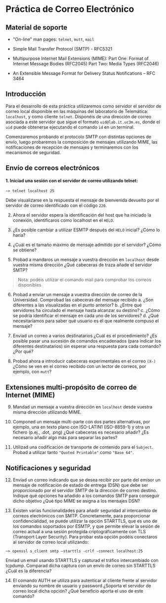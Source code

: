 # Práctica de Correo Electrónico

## Material de soporte

* "On-line" man pages: `telnet`,  `mutt`, `mail`

* Simple Mail Transfer Protocol (SMTP) - RFC5321

* Multipurpose Internet Mail Extensions (MIME):  Part One: Format of Internet Message Bodies (RFC2045)
                    						     Part Two: Media Types (RFC2046)

* An Extensible Message Format for Delivery Status Notifications – RFC 3464

## Introducción 
Para el desarrollo de esta práctica utilizaremos como servidor el servidor de correo local disponible en las máquinas del laboratorio de Telemática: `localhost`, 
y como cliente `telnet`. Disponéis de una dirección de correo asociada a este servidor que sigue el formato `uid@lab.it.uc3m.es`, donde el `uid` puede obtenerse
ejecutando el comando `id` en un terminal.

Comenzaremos probando el protocolo SMTP con distintas opciones de envío, luego probaremos la composición de mensajes utilizando MIME, las notificaciones de recepción de mensajes y terminaremos con los mecanismos de seguridad. 

## Envío de correos electrónicos

#### 1.	Iniciad una sesión con el servidor de correo utilizando telnet:
```
~> telnet localhost 25
```

Debe visualizarse en la respuesta el mensaje de bienvenida devuelto por el servidor de correo identificado con el código `220`.

2.	Ahora el servidor espera la identificación del host que ha iniciado la conexión, identificaros como localhost en el `HELO`.

3.	¿Es posible cambiar a utilizar ESMTP después del `HELO` inicial? ¿Cómo lo haría?

4.	¿Cuál es el tamaño máximo de mensaje admitido por el servidor? ¿Cómo se obtiene?

5.	Probad a mandaros un mensaje a vuestra dirección en `localhost` desde vuestra misma dirección  ¿Qué  cabeceras de traza añade el servidor SMTP?

> Nota: podéis utilizar el comando mail para comprobar los correos disponibles

6.	Probad a enviar un mensaje a vuestra dirección de correo de la Universidad.  Comprobad las cabeceras del mensaje recibido 
  a.	¿Son diferentes a las visualizadas en el punto anterior?
  b.	¿Entre qué servidores ha circulado el mensaje hasta alcanzar su destino?
  c.	¿Cómo se podría identificar el mensaje en cada uno de los servidores? 
  d.	¿Qué necesitaríamos para saber qué usuario es él que realmente compuso el mensaje?
  
7.	Enviad un correo a varios destinatarios ¿Cuál es el procedimiento? ¿Es posible pasar una sucesión de comandos encadenados (para indicar los diferentes destinatarios) sin esperar una respuesta para cada comando? ¿Por qué? 

8.	Probad ahora a introducir cabeceras experimentales en el correo `(X-)` ¿Cómo se ven en el correo recibido con un lector de correos, por ejemplo, con `mutt`?

## Extensiones multi-propósito de correo de Internet (MIME)

9.	Mandad un mensaje a vuestra dirección en `localhost` desde vuestra misma dirección utilizando MIME.

10.	Componed un mensaje multi-parte con dos partes alternativas, por ejemplo, una en texto plano con ISO-LATIN1 (ISO-8859-1) y otra un fichero (p.ej., .dot, .png)  ¿Qué cabeceras es necesario añadir? ¿Es necesario añadir algo más para separar las partes?

11.	Utilizad una codificación de transporte de contenido para el `Subject`. Probad a utilizar tanto `"Quoted Printable"` como `"Base 64"`.

## Notificaciones y seguridad

12.	Enviad un correo indicando que se desea recibir por parte del emisor un mensaje de notificación de estado de entrega (DSN) que debe ser proporcionado por el servidor SMTP de la dirección de correo destino. Indique qué opciones ha añadido a los comandos SMTP para conseguir dicho objetivo ¿Qué tipo MIME se asigna a los mensajes DSN?

13.	Existen varias funcionalidades para añadir seguridad al intercambio de correos electrónicos con SMTP. Concretamente, para proporcionar confidencialidad, se puede utilizar la opción STARTTLS, que es uno de los comandos soportados por ESMTP, y que permite elevar la sesión de correo actual a una sesión protegida criptográficamente con TLS (Transport Layer Security). Para probar esta opción podéis conectaros al servidor de correo local utilizando:
```
~> openssl s_client smtp –starttls -crlf -connect localhost:25
```

Enviad un email usando STARTTLS y capturad el tráfico intercambiado con tcpdump. Comparad dicha captura con un envío de correo sin STARTTLS ¿Cuál es la diferencia? 

14.	El comando AUTH se utiliza para autenticar al cliente frente al servidor enviando su nombre de usuario y password ¿Soporta el servidor de correo local dicha opción? ¿Qué beneficio aporta el uso de este comando?
